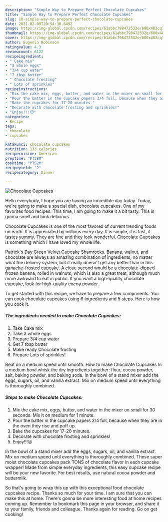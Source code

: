 ```yaml
---
description: "Simple Way to Prepare Perfect Chocolate Cupcakes"
title: "Simple Way to Prepare Perfect Chocolate Cupcakes"
slug: 10-simple-way-to-prepare-perfect-chocolate-cupcakes
date: 2021-02-09T20:54:30.649Z
image: https://img-global.cpcdn.com/recipes/61abbc798472532e/680x482cq70/chocolate-cupcakes-recipe-main-photo.jpg
thumbnail: https://img-global.cpcdn.com/recipes/61abbc798472532e/680x482cq70/chocolate-cupcakes-recipe-main-photo.jpg
cover: https://img-global.cpcdn.com/recipes/61abbc798472532e/680x482cq70/chocolate-cupcakes-recipe-main-photo.jpg
author: Eugenia Robinson
ratingvalue: 4.3
reviewcount: 6122
recipeingredient:
- " Cake mix"
- "3 whole eggs"
- "3/4 cup water"
- "7 tbsp butter"
- " Chocolate frosting"
- " Lots of sprinkles"
recipeinstructions:
- "Mix the cake mix, eggs, butter, and water in the mixer on small for 30 seconds. Mix it on medium for 1 minute."
- "Pour the batter in the cupcake papers 3/4 full, because when they are in the oven they rise and puff up."
- "Bake the cupcakes for 17-20 minutes."
- "Decorate with chocolate frosting and sprinkles!"
- "Enjoy!!!😉"
categories:
- Recipe
tags:
- chocolate
- cupcakes

katakunci: chocolate cupcakes 
nutrition: 133 calories
recipecuisine: American
preptime: "PT38M"
cooktime: "PT52M"
recipeyield: "2"
recipecategory: Dinner

---
```



![Chocolate Cupcakes](https://img-global.cpcdn.com/recipes/61abbc798472532e/680x482cq70/chocolate-cupcakes-recipe-main-photo.jpg)

Hello everybody, I hope you are having an incredible day today. Today, we're going to make a special dish, chocolate cupcakes. One of my favorites food recipes. This time, I am going to make it a bit tasty. This is gonna smell and look delicious.

Chocolate Cupcakes is one of the most favored of current trending foods on earth. It is appreciated by millions every day. It is simple, it is fast, it tastes yummy. They are fine and they look wonderful. Chocolate Cupcakes is something which I have loved my whole life.

Patrick&#39;s Day Green Velvet Cupcake Shamrocks. Banana, walnut, and chocolate are always an amazing combination of ingredients, no matter what the delivery system, but it really doesn&#39;t get any better than in this ganache-frosted cupcake. A close second would be a chocolate-dipped frozen banana, rolled in walnuts, which is also a great treat, although much more awkward to eat in public. If you want a high-quality chocolate cupcake, look for high-quality cocoa powder.


To get started with this recipe, we have to prepare a few components. You can cook chocolate cupcakes using 6 ingredients and 5 steps. Here is how you cook it.

<!--inarticleads1-->

##### The ingredients needed to make Chocolate Cupcakes:

1. Take  Cake mix
1. Take 3 whole eggs
1. Prepare 3/4 cup water
1. Get 7 tbsp butter
1. Make ready  Chocolate frosting
1. Prepare  Lots of sprinkles!


Beat on a medium speed until smooth. How to make Chocolate Cupcakes In a medium bowl whisk the dry ingredients together: flour, cocoa powder, salt, baking powder, and baking soda. In the bowl of a stand mixer add the eggs, sugars, oil, and vanilla extract. Mix on medium speed until everything is thoroughly combined. 

<!--inarticleads2-->

##### Steps to make Chocolate Cupcakes:

1. Mix the cake mix, eggs, butter, and water in the mixer on small for 30 seconds. Mix it on medium for 1 minute.
1. Pour the batter in the cupcake papers 3/4 full, because when they are in the oven they rise and puff up.
1. Bake the cupcakes for 17-20 minutes.
1. Decorate with chocolate frosting and sprinkles!
1. Enjoy!!!😉


In the bowl of a stand mixer add the eggs, sugars, oil, and vanilla extract. Mix on medium speed until everything is thoroughly combined. These super moist chocolate cupcakes pack TONS of chocolate flavor in each cupcake wrapper! Made from simple everyday ingredients, this easy cupcake recipe will be your new favorite. For best results, use natural cocoa powder and buttermilk. 

So that's going to wrap this up with this exceptional food chocolate cupcakes recipe. Thanks so much for your time. I am sure that you can make this at home. There's gonna be more interesting food at home recipes coming up. Remember to bookmark this page in your browser, and share it to your family, friends and colleague. Thanks again for reading. Go on get cooking!

